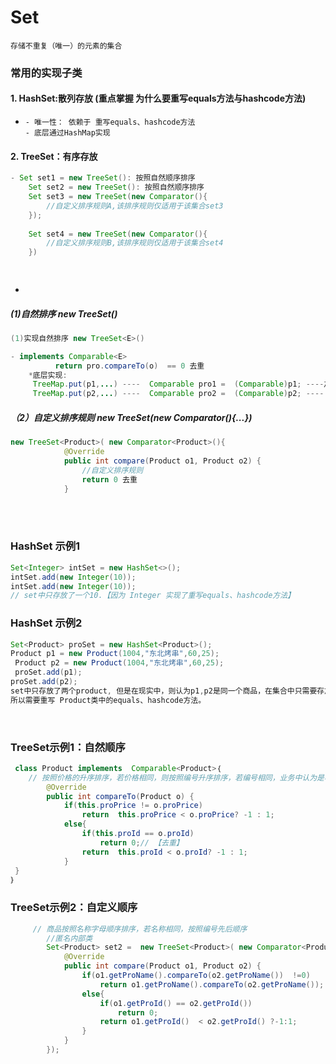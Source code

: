 # Set


```
存储不重复（唯一）的元素的集合
```

### 常用的实现子类
#### 1. HashSet:散列存放 (重点掌握 为什么要重写equals方法与hashcode方法)

* ```
  - 唯一性： 依赖于 重写equals、hashcode方法
  - 底层通过HashMap实现
  ```

  
#### 2. TreeSet：有序存放  

```java
- Set set1 = new TreeSet(): 按照自然顺序排序
  	Set set2 = new TreeSet(): 按照自然顺序排序
  	Set set3 = new TreeSet(new Comparator(){
  		//自定义排序规则A,该排序规则仅适用于该集合set3
  	});
  	
  	Set set4 = new TreeSet(new Comparator(){
  		//自定义排序规则B,该排序规则仅适用于该集合set4
  	})

  	

```



* 
   



##### (1)自然排序 new TreeSet()

```java
(1)实现自然排序 new TreeSet<E>()

- implements Comparable<E>  
		  return pro.compareTo(o)  == 0 去重  
	*底层实现:  
	 TreeMap.put(p1,...) ----  Comparable pro1 =  (Comparable)p1; ----之前没有数据，不比较了    
	 TreeMap.put(p2,...) ----  Comparable pro2 =  (Comparable)p2; ---- pro2.compareTo(pro1) :[0,1,-1]

```

##### （2）自定义排序规则 new TreeSet(new Comparator<Product>(){...})

```java
new TreeSet<Product>( new Comparator<Product>(){
            @Override
            public int compare(Product o1, Product o2) {
                //自定义排序规则
				return 0 去重
            }
```


​				
​	

### HashSet 示例1

```java
Set<Integer> intSet = new HashSet<>();
intSet.add(new Integer(10));
intSet.add(new Integer(10));
// set中只存放了一个10.【因为 Integer 实现了重写equals、hashcode方法】
```


### HashSet 示例2

```java
Set<Product> proSet = new HashSet<Product>();
Product p1 = new Product(1004,"东北烤串",60,25);
 Product p2 = new Product(1004,"东北烤串",60,25);
 proSet.add(p1);
proSet.add(p2);
set中只存放了两个product, 但是在现实中，则认为p1,p2是同一个商品，在集合中只需要存放一次；
所以需要重写 Product类中的equals、hashcode方法。
```

​	

### TreeSet示例1：自然顺序	
```java
 class Product implements  Comparable<Product>｛
	// 按照价格的升序排序，若价格相同，则按照编号升序排序，若编号相同，业务中认为是相同商品
	    @Override
	    public int compareTo(Product o) {
	        if(this.proPrice != o.proPrice)
	            return  this.proPrice < o.proPrice? -1 : 1;
	        else{
	            if(this.proId == o.proId)
	                return 0;// 【去重】
	            return  this.proId < o.proId? -1 : 1;
	        }	
 }
｝
```
### TreeSet示例2：自定义顺序

```java
	 // 商品按照名称字母顺序排序，若名称相同，按照编号先后顺序
        //匿名内部类
        Set<Product> set2 =  new TreeSet<Product>( new Comparator<Product>(){
            @Override
            public int compare(Product o1, Product o2) {
                if(o1.getProName().compareTo(o2.getProName())  !=0)
                    return o1.getProName().compareTo(o2.getProName());
                else{
                    if(o1.getProId() == o2.getProId())
                        return 0;
                    return o1.getProId()  < o2.getProId() ?-1:1;
                }
            }
        });
```

